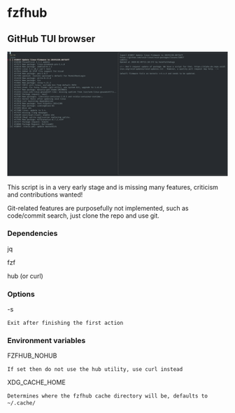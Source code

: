 # fzfhub
## GitHub TUI browser

![example screenshot](https://raw.githubusercontent.com/AN3223/fzfhub/master/example.png)

This script is in a very early stage and is missing many features, criticism and contributions wanted!

Git-related features are purposefully not implemented, such as code/commit search, just clone the repo and use git.

### Dependencies
jq

fzf

hub (or curl)

### Options
-s

    Exit after finishing the first action

### Environment variables
FZFHUB\_NOHUB

    If set then do not use the hub utility, use curl instead

XDG\_CACHE\_HOME

    Determines where the fzfhub cache directory will be, defaults to ~/.cache/


